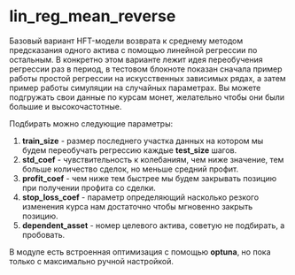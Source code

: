 # lin_reg_mean_reverse
Базовый вариант HFT-модели возврата к среднему методом предсказания одного актива с помощью линейной регрессии по остальным. В конкретно этом варианте лежит идея переобучения регрессии раз в период, в тестовом блокноте показан сначала пример работы простой регрессии на искусственных зависимых рядах, а затем пример работы симуляции на случайных параметрах. Вы можете подгружать свои данные по курсам монет, желательно чтобы они были большие и высокочастотные. 

Подбирать можно следующие параметры:
  1. **train_size** - размер последнего участка данных на котором мы будем переобучать регрессию каждые **test_size** шагов.
  2. **std_coef** - чувствительность к колебаниям, чем ниже значение, тем больше количество сделок, но меньше средний профит.
  3. **profit_coef** - чем ниже тем быстрее мы будем закрывать позицию при получении профита со сделки.
  4. **stop_loss_coef** - параметр определяющий насколько резкого изменения курса нам достаточно чтобы мгновенно закрыть позицию.
  5. **dependent_asset** - номер целевого актива, советую не подбирать, а пробовать.

В модуле есть встроенная оптимизация с помощью **optuna**, но пока только с максимально ручной настройкой.
